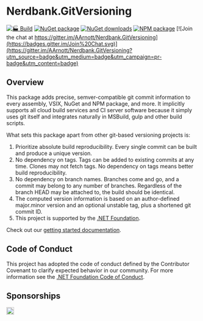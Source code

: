 ﻿# Nerdbank.GitVersioning

[![🏭 Build](https://github.com/dotnet/Nerdbank.GitVersioning/actions/workflows/build.yml/badge.svg)](https://github.com/dotnet/Nerdbank.GitVersioning/actions/workflows/build.yml)
[![NuGet package](https://img.shields.io/nuget/v/Nerdbank.GitVersioning.svg)](https://nuget.org/packages/Nerdbank.GitVersioning)
[![NuGet downloads](https://img.shields.io/nuget/dt/Nerdbank.GitVersioning.svg)](https://nuget.org/packages/Nerdbank.GitVersioning)
[![NPM package](https://img.shields.io/npm/v/nerdbank-gitversioning.svg)](https://www.npmjs.com/package/nerdbank-gitversioning)
[![Join the chat at https://gitter.im/AArnott/Nerdbank.GitVersioning](https://badges.gitter.im/Join%20Chat.svg)](https://gitter.im/AArnott/Nerdbank.GitVersioning?utm_source=badge&utm_medium=badge&utm_campaign=pr-badge&utm_content=badge)

## Overview

This package adds precise, semver-compatible git commit information
to every assembly, VSIX, NuGet and NPM package, and more.
It implicitly supports all cloud build services and CI server software
because it simply uses git itself and integrates naturally in MSBuild, gulp
and other build scripts.

What sets this package apart from other git-based versioning projects is:

1. Prioritize absolute build reproducibility. Every single commit can be built and produce a unique version.
2. No dependency on tags. Tags can be added to existing commits at any time. Clones may not fetch tags. No dependency on tags means better build reproducibility.
3. No dependency on branch names. Branches come and go, and a commit may belong to any number of branches. Regardless of the branch HEAD may be attached to, the build should be identical.
4. The computed version information is based on an author-defined major.minor version and an optional unstable tag, plus a shortened git commit ID.
5. This project is supported by the [.NET Foundation](https://dotnetfoundation.org).

Check out our [getting started documentation](https://dotnet.github.io/Nerdbank.GitVersioning/docs/getting-started.html).

## Code of Conduct

This project has adopted the code of conduct defined by the Contributor Covenant to clarify expected behavior in our community.
For more information see the [.NET Foundation Code of Conduct](https://dotnetfoundation.org/code-of-conduct).

 [semver]: http://semver.org
 [GitHeightMinimum]: https://github.com/dotnet/Nerdbank.GitVersioning/issues/102#issuecomment-269591960

## Sponsorships

[<img src="https://api.gitsponsors.com/api/badge/img?id=35752188" height="20">](https://api.gitsponsors.com/api/badge/link?p=xwTY6flp7mghVjBf4MDCOwGwXftpXy8WaJad5qkXT7fZJ2G/IlZygi7EQMNw/vpAMlBUsKoxfd1TJP/RrQEfeRggKd84BILPmfe2XQ0ulQVxERIicJSKf4doQvfjpwas9kDSH4jx9JhlxSsnhrf8Tw==)
